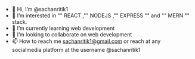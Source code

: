 - 👋 Hi, I’m @sachanritik1
- 👀 I’m interested in  ""  REACT ,""  NODEJS ,"" EXPRESS "" and "" MERN "" stack.
- 🌱 I’m currently learning  web development
- 💞️ I’m looking to collaborate on web development
- 📫 How to reach me sachanritik1@gmail.com or reach at any socialmedia platform at the username @sachanritik1

<!---
sachanritik1/sachanritik1 is a ✨ special ✨ repository because its `README.md` (this file) appears on your GitHub profile.
You can click the Preview link to take a look at your changes.
--->
